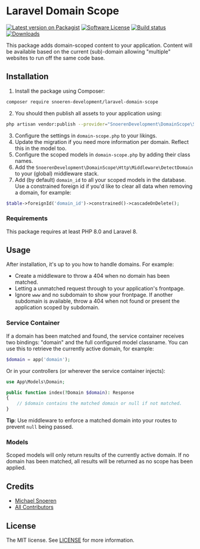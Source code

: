 # Laravel Domain Scope
[![Latest version on Packagist](https://img.shields.io/packagist/v/snoeren-development/laravel-domain-scope.svg?style=flat-square)](https://packagist.org/packages/snoeren-development/laravel-domain-scope)
[![Software License](https://img.shields.io/github/license/snoeren-development/laravel-domain-scope?style=flat-square)](LICENSE)
[![Build status](https://img.shields.io/github/actions/workflow/status/snoeren-development/laravel-domain-scope/php.yml?style=flat-square)](https://github.com/snoeren-development/laravel-domain-scope/actions)
[![Downloads](https://img.shields.io/packagist/dt/snoeren-development/laravel-domain-scope?style=flat-square)](https://packagist.org/packages/snoeren-development/laravel-domain-scope)

This package adds domain-scoped content to your application. Content will be
available based on the current (sub)-domain allowing "multiple" websites to
run off the same code base.

## Installation
1. Install the package using Composer:
```bash
composer require snoeren-development/laravel-domain-scope
```
2. You should then publish all assets to your application using:
```bash
php artisan vendor:publish --provider="SnoerenDevelopment\DomainScope\ServiceProvider"
```
3. Configure the settings in `domain-scope.php` to your likings.
4. Update the migration if you need more information per domain. Reflect this in the model too.
5. Configure the scoped models in `domain-scope.php` by adding their class names.
6. Add the `SnoerenDevelopment\DomainScope\Http\Middleware\DetectDomain` to your
(global) middleware stack.
7. Add (by default) `domain_id` to all your scoped models in the database. Use a constrained foreign id
if you'd like to clear all data when removing a domain, for example:
```php
$table->foreignId('domain_id')->constrained()->cascadeOnDelete();
```

### Requirements
This package requires at least PHP 8.0 and Laravel 8.

## Usage
After installation, it's up to you how to handle domains. For example:
- Create a middleware to throw a 404 when no domain has been matched.
- Letting a unmatched request through to your application's frontpage.
- Ignore `www` and no subdomain to show your frontpage. If another subdomain is available, throw
a 404 when not found or present the application scoped by subdomain.

### Service Container
If a domain has been matched and found, the service container receives two bindings:
"domain" and the full configured model classname. You can use this to retrieve the
currently active domain, for example:
```php
$domain = app('domain');
```

Or in your controllers (or wherever the service container injects):
```php
use App\Models\Domain;

public function index(?Domain $domain): Response
{
    // $domain contains the matched domain or null if not matched.
}
```
**Tip**: Use middleware to enforce a matched domain into your routes to prevent `null`
being passed.

### Models
Scoped models will only return results of the currently active domain. If no domain
has been matched, all results will be returned as no scope has been applied.

## Credits
- [Michael Snoeren](https://github.com/MSnoeren)
- [All Contributors](https://github.com/snoeren-development/laravel-domain-scope/graphs/contributors)

## License
The MIT license. See [LICENSE](LICENSE) for more information.
